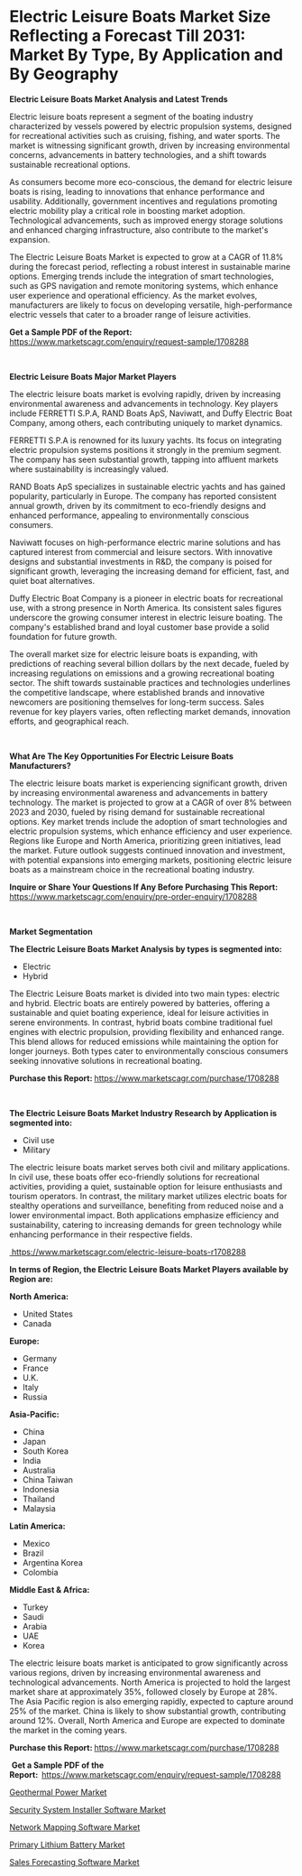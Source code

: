<p><h1>Electric Leisure Boats Market Size Reflecting a Forecast Till 2031: Market By Type, By Application and By Geography</h1></p><p><strong>Electric Leisure Boats Market Analysis and Latest Trends</strong></p>
<p><p>Electric leisure boats represent a segment of the boating industry characterized by vessels powered by electric propulsion systems, designed for recreational activities such as cruising, fishing, and water sports. The market is witnessing significant growth, driven by increasing environmental concerns, advancements in battery technologies, and a shift towards sustainable recreational options. </p><p>As consumers become more eco-conscious, the demand for electric leisure boats is rising, leading to innovations that enhance performance and usability. Additionally, government incentives and regulations promoting electric mobility play a critical role in boosting market adoption. Technological advancements, such as improved energy storage solutions and enhanced charging infrastructure, also contribute to the market's expansion.</p><p>The Electric Leisure Boats Market is expected to grow at a CAGR of 11.8% during the forecast period, reflecting a robust interest in sustainable marine options. Emerging trends include the integration of smart technologies, such as GPS navigation and remote monitoring systems, which enhance user experience and operational efficiency. As the market evolves, manufacturers are likely to focus on developing versatile, high-performance electric vessels that cater to a broader range of leisure activities.</p></p>
<p><strong>Get a Sample PDF of the Report:&nbsp;</strong> <a href="https://www.marketscagr.com/enquiry/request-sample/1708288?utm_campaign=1261&utm_medium=2&utm_source=Github&utm_content=ia&utm_term=07102024&utm_id=electric-leisure-boats">https://www.marketscagr.com/enquiry/request-sample/1708288</a></p>
<p>&nbsp;</p>
<p><strong>Electric Leisure Boats Major Market Players</strong></p>
<p><p>The electric leisure boats market is evolving rapidly, driven by increasing environmental awareness and advancements in technology. Key players include FERRETTI S.P.A, RAND Boats ApS, Naviwatt, and Duffy Electric Boat Company, among others, each contributing uniquely to market dynamics.</p><p>FERRETTI S.P.A is renowned for its luxury yachts. Its focus on integrating electric propulsion systems positions it strongly in the premium segment. The company has seen substantial growth, tapping into affluent markets where sustainability is increasingly valued.</p><p>RAND Boats ApS specializes in sustainable electric yachts and has gained popularity, particularly in Europe. The company has reported consistent annual growth, driven by its commitment to eco-friendly designs and enhanced performance, appealing to environmentally conscious consumers. </p><p>Naviwatt focuses on high-performance electric marine solutions and has captured interest from commercial and leisure sectors. With innovative designs and substantial investments in R&D, the company is poised for significant growth, leveraging the increasing demand for efficient, fast, and quiet boat alternatives.</p><p>Duffy Electric Boat Company is a pioneer in electric boats for recreational use, with a strong presence in North America. Its consistent sales figures underscore the growing consumer interest in electric leisure boating. The company's established brand and loyal customer base provide a solid foundation for future growth.</p><p>The overall market size for electric leisure boats is expanding, with predictions of reaching several billion dollars by the next decade, fueled by increasing regulations on emissions and a growing recreational boating sector. The shift towards sustainable practices and technologies underlines the competitive landscape, where established brands and innovative newcomers are positioning themselves for long-term success. Sales revenue for key players varies, often reflecting market demands, innovation efforts, and geographical reach.</p></p>
<p>&nbsp;</p>
<p><strong>What Are The Key Opportunities For Electric Leisure Boats Manufacturers?</strong></p>
<p><p>The electric leisure boats market is experiencing significant growth, driven by increasing environmental awareness and advancements in battery technology. The market is projected to grow at a CAGR of over 8% between 2023 and 2030, fueled by rising demand for sustainable recreational options. Key market trends include the adoption of smart technologies and electric propulsion systems, which enhance efficiency and user experience. Regions like Europe and North America, prioritizing green initiatives, lead the market. Future outlook suggests continued innovation and investment, with potential expansions into emerging markets, positioning electric leisure boats as a mainstream choice in the recreational boating industry.</p></p>
<p><strong>Inquire or Share Your Questions If Any Before Purchasing This Report:</strong> <a href="https://www.marketscagr.com/enquiry/pre-order-enquiry/1708288?utm_campaign=1261&utm_medium=2&utm_source=Github&utm_content=ia&utm_term=07102024&utm_id=electric-leisure-boats">https://www.marketscagr.com/enquiry/pre-order-enquiry/1708288</a></p>
<p>&nbsp;</p>
<p><strong>Market Segmentation</strong></p>
<p><strong>The Electric Leisure Boats Market Analysis by types is segmented into:</strong></p>
<p><ul><li>Electric</li><li>Hybrid</li></ul></p>
<p><p>The Electric Leisure Boats market is divided into two main types: electric and hybrid. Electric boats are entirely powered by batteries, offering a sustainable and quiet boating experience, ideal for leisure activities in serene environments. In contrast, hybrid boats combine traditional fuel engines with electric propulsion, providing flexibility and enhanced range. This blend allows for reduced emissions while maintaining the option for longer journeys. Both types cater to environmentally conscious consumers seeking innovative solutions in recreational boating.</p></p>
<p><strong>Purchase this Report:&nbsp;</strong><a href="https://www.marketscagr.com/purchase/1708288?utm_campaign=1261&utm_medium=2&utm_source=Github&utm_content=ia&utm_term=07102024&utm_id=electric-leisure-boats">https://www.marketscagr.com/purchase/1708288</a></p>
<p>&nbsp;</p>
<p><strong>The Electric Leisure Boats Market Industry Research by Application is segmented into:</strong></p>
<p><ul><li>Civil use</li><li>Military</li></ul></p>
<p><p>The electric leisure boats market serves both civil and military applications. In civil use, these boats offer eco-friendly solutions for recreational activities, providing a quiet, sustainable option for leisure enthusiasts and tourism operators. In contrast, the military market utilizes electric boats for stealthy operations and surveillance, benefiting from reduced noise and a lower environmental impact. Both applications emphasize efficiency and sustainability, catering to increasing demands for green technology while enhancing performance in their respective fields.</p></p>
<p><a href="https://www.marketscagr.com/electric-leisure-boats-r1708288?utm_campaign=1261&utm_medium=2&utm_source=Github&utm_content=ia&utm_term=07102024&utm_id=electric-leisure-boats">&nbsp;https://www.marketscagr.com/electric-leisure-boats-r1708288</a></p>
<p><strong>In terms of Region, the Electric Leisure Boats Market Players available by Region are:</strong></p>
<p>
    <p> <strong> North America: </strong>
        <ul>
            <li>United States</li>
            <li>Canada</li>
        </ul>
        </p> 
    <p> <strong> Europe: </strong>
        <ul>
            <li>Germany</li>
            <li>France</li>
            <li>U.K.</li>
            <li>Italy</li>
            <li>Russia</li>
        </ul>
        </p> 
    <p> <strong> Asia-Pacific: </strong>
        <ul>
            <li>China</li>
            <li>Japan</li>
            <li>South Korea</li>
            <li>India</li>
            <li>Australia</li>
            <li>China Taiwan</li>
            <li>Indonesia</li>
            <li>Thailand</li>
            <li>Malaysia</li>
        </ul>
        </p> 
    <p> <strong> Latin America: </strong>
        <ul>
            <li>Mexico</li>
            <li>Brazil</li>
            <li>Argentina Korea</li>
            <li>Colombia</li>
        </ul>
        </p> 
    <p> <strong> Middle East & Africa: </strong>
        <ul>
            <li>Turkey</li>
            <li>Saudi</li>
            <li>Arabia</li>
            <li>UAE</li>
            <li>Korea</li>
        </ul>
    </p>
    </p>
<p><p>The electric leisure boats market is anticipated to grow significantly across various regions, driven by increasing environmental awareness and technological advancements. North America is projected to hold the largest market share at approximately 35%, followed closely by Europe at 28%. The Asia Pacific region is also emerging rapidly, expected to capture around 25% of the market. China is likely to show substantial growth, contributing around 12%. Overall, North America and Europe are expected to dominate the market in the coming years.</p></p>
<p><strong>Purchase this Report: </strong><a href="https://www.marketscagr.com/purchase/1708288?utm_campaign=1261&utm_medium=2&utm_source=Github&utm_content=ia&utm_term=07102024&utm_id=electric-leisure-boats">https://www.marketscagr.com/purchase/1708288</a></p>
<p>&nbsp;<strong>Get a Sample PDF of the Report:&nbsp;&nbsp;</strong><a href="https://www.marketscagr.com/enquiry/request-sample/1708288?utm_campaign=1261&utm_medium=2&utm_source=Github&utm_content=ia&utm_term=07102024&utm_id=electric-leisure-boats">https://www.marketscagr.com/enquiry/request-sample/1708288</a></p>
<p><strong></strong></p>
<p><p><a href="https://issuu.com/reportprime-2/docs/geothermal-power-market-size-2030.p_33f88762a94668?utm_campaign=1261&utm_medium=2&utm_source=Github&utm_content=ia&utm_term=07102024&utm_id=electric-leisure-boats">Geothermal Power Market</a></p><p><a href="https://www.linkedin.com/pulse/security-system-installer-software-market-outlook-complete-hq3te?utm_campaign=1261&utm_medium=2&utm_source=Github&utm_content=ia&utm_term=07102024&utm_id=electric-leisure-boats">Security System Installer Software Market</a></p><p><a href="https://www.linkedin.com/pulse/network-mapping-software-industry-sector-new-technologies-uahie?utm_campaign=1261&utm_medium=2&utm_source=Github&utm_content=ia&utm_term=07102024&utm_id=electric-leisure-boats">Network Mapping Software Market</a></p><p><a href="https://issuu.com/reportprime-2/docs/primary-lithium-battery-market-size_2ed9ecc25964bc?utm_campaign=1261&utm_medium=2&utm_source=Github&utm_content=ia&utm_term=07102024&utm_id=electric-leisure-boats">Primary Lithium Battery Market</a></p><p><a href="https://www.linkedin.com/pulse/market-insights-global-sales-forecasting-software-forecast-innovation-sqete?utm_campaign=1261&utm_medium=2&utm_source=Github&utm_content=ia&utm_term=07102024&utm_id=electric-leisure-boats">Sales Forecasting Software Market</a></p></p>